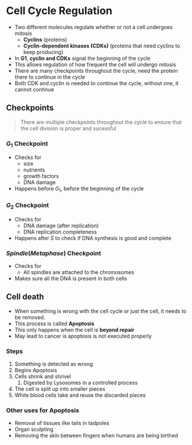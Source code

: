 # Cell Cycle Regulation
- Two different molecules regulate whether or not a cell undergoes mitosis
	- **Cyclins** (proteins)
	- **Cyclin-dependent kinases (CDKs)** (proteins that need cyclins to keep producing)
- In **G1**, **cyclin and CDKs** signal the beginning of the cycle
- This allows regulation of how frequent the cell will undergo mitosis
- There are many checkpoints throughout the cycle, need the protein there to continue in the cycle
- Both CDK and cyclin is needed to continue the cycle, without one, it cannot continue

## Checkpoints
> There are multiple checkpoints throughout the cycle to ensure that the cell division is proper and sucessful
### $G_1$ Checkpoint
- Checks for 
	- size
	- nutrients
	- growth factors
	- DNA damage
- Happens before $G_1$, before the beginning of the cycle
### $G_2$ Checkpoint
- Checks for
	- DNA damage (after replication)
	- DNA replication completeness
- Happens after $S$ to check if DNA synthesis is good and complete
### $Spindle (Metaphase)$ Checkpoint
- Checks for
	- All spindles are attached to the chromosomes
- Makes sure all the DNA is present in both cells

## Cell death
- When something is wrong with the cell cycle or just the cell, it needs to be removed.
- This process is called **Apoptosis**
- This only happens when the cell is **beyond repair**
- May lead to cancer is apoptosis is not executed properly
### Steps
1. Something is detected as wrong
2. Begins Apoptosis
3. Cells shrink and shrivel
	1. Digested by Lysosomes in a controlled process
4. The cell is split up into smaller pieces
5. White blood cells take and reuse the discarded pieces

### Other uses for Apoptosis
- Removal of tissues like tails in tadpoles
- Organ sculpting
- Removing the skin between fingers when humans are being birthed